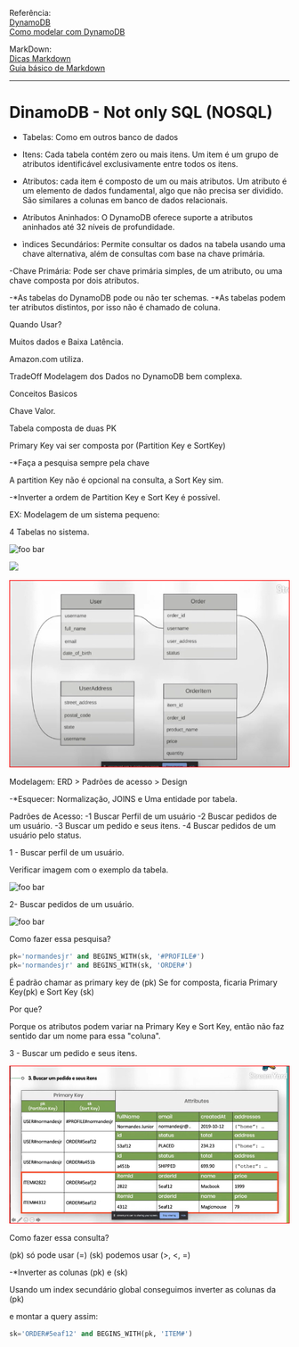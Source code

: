 
Referência: 
<br>
[DynamoDB](https://www.youtube.com/watch?v=kSnpuKr3Ajw  "title"   )
<br>
[Como modelar com DynamoDB](https://www.youtube.com/watch?v=bTLoK2eHwi4  "title"   )

MarkDown:
<br>
[Dicas Markdown](https://docs.github.com/pt/get-started/writing-on-github/working-with-advanced-formatting/creating-and-highlighting-code-blocks  "title"   )
<br>
[Guia básico de Markdown](https://docs.pipz.com/central-de-ajuda/learning-center/guia-basico-de-markdown#open  "title"   )



----

# DinamoDB - Not only SQL (NOSQL)



* Tabelas: Como em outros banco de dados

* Itens: Cada tabela contém zero ou mais itens. Um item é um grupo de atributos identificável exclusivamente entre todos os itens.

* Atributos: cada item é composto de um ou mais atributos. Um atributo é um elemento de dados fundamental, algo que não precisa ser dividido. São similares a colunas em banco de  dados relacionais.

* Atributos Aninhados: O DynamoDB oferece suporte a atributos aninhados até 32 níveis de profundidade.

* ìndices Secundários: Permite consultar os dados na tabela usando uma chave alternativa, além de consultas com base na chave primária.

-Chave Primária: Pode ser chave primária simples, de um atributo, ou uma chave composta por dois atributos.

-*As tabelas do DynamoDB pode ou não ter schemas.
-*As tabelas podem ter atributos distintos, por isso não é chamado de coluna.


Quando Usar?

Muitos dados e Baixa Latência.

Amazon.com utiliza.

TradeOff
Modelagem dos Dados no DynamoDB bem complexa.

Conceitos Basicos

Chave Valor.

Tabela composta de duas PK

Primary Key vai ser composta por (Partition Key e SortKey)

-*Faça a pesquisa sempre pela chave

A partition Key não é opcional na consulta, a Sort Key sim.

-*Inverter a ordem de Partition Key e Sort Key é possível.

EX: Modelagem de um sistema pequeno:

4 Tabelas no sistema.

![foo bar](/)

<img src="/DynamoDB/">

![foo bar](/DynamoDB/Imagens/Modelagem%20de%20um%20sistema%20pequeno.png  "title"   )



Modelagem: ERD > Padrões de acesso > Design

-*Esquecer: Normalização, JOINS e Uma entidade por tabela.

Padrões de Acesso:
-1 Buscar Perfil de um usuário
-2 Buscar pedidos de um usuário.
-3 Buscar um pedido e seus itens.
-4 Buscar pedidos de um usuário pelo status.


1 - Buscar perfil de um usuário.

Verificar imagem com o exemplo da tabela.

![foo bar](/DynamoDB/Imagens/Buscar%20perfil%20de%20um%20usuário.png  "title"   )

2- Buscar pedidos de um usuário.

![foo bar](/DynamoDB/Imagens/Buscar%20pedidos%20de%20um%20usuário.png  "title"   )

Como fazer essa pesquisa?

```sql
pk='normandesjr' and BEGINS_WITH(sk, '#PROFILE#')
pk='normandesjr' and BEGINS_WITH(sk, 'ORDER#')
```

É padrão chamar as primary key de (pk) 
Se for composta, ficaria Primary Key(pk) e Sort Key (sk)

Por que?

Porque os atributos podem variar na Primary Key e Sort Key, então não faz sentido dar um nome para essa "coluna".

3 - Buscar um pedido e seus itens.

![foo bar](/DynamoDB/Imagens/Buscar%20um%20pedido%20e%20seus%20itens.png  "title"   )



Como fazer essa consulta?

(pk) só pode usar (=)
(sk) podemos usar (>, <, =)

-*Inverter as colunas (pk) e (sk)

Usando um index secundário global conseguimos inverter as colunas da (pk)

e montar a query assim:

```sql
sk='ORDER#5eaf12' and BEGINS_WITH(pk, 'ITEM#')
```

